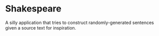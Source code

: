 Shakespeare
===========

A silly application that tries to construct randomly-generated sentences given a source text for inspiration.